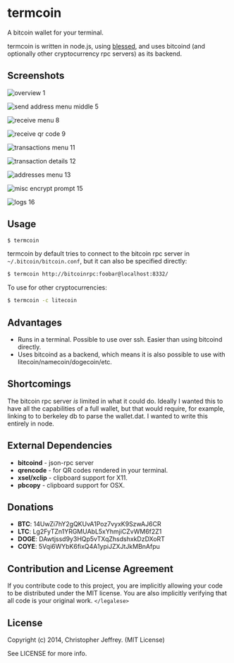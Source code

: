 # termcoin

A bitcoin wallet for your terminal.

termcoin is written in node.js, using [blessed][1], and uses bitcoind (and
optionally other cryptocurrency rpc servers) as its backend.

## Screenshots

![overview 1](https://i.imgur.com/r0w7bHD.png)

![send address menu middle 5](https://i.imgur.com/sYzTE4v.png)

![receive menu 8](https://i.imgur.com/TCX6kLW.png)

![receive qr code 9](https://i.imgur.com/SYfeRGu.png)

![transactions menu 11](https://i.imgur.com/vjR3Yha.png)

![transaction details 12](https://i.imgur.com/lMZCITM.png)

![addresses menu 13](https://i.imgur.com/Q434liE.png)

![misc encrypt prompt 15](https://i.imgur.com/nxMOg45.png)

![logs 16](https://i.imgur.com/RqV50K6.png)

## Usage

``` bash
$ termcoin
```

termcoin by default tries to connect to the bitcoin rpc server in
`~/.bitcoin/bitcoin.conf`, but it can also be specified directly:

``` bash
$ termcoin http://bitcoinrpc:foobar@localhost:8332/
```

To use for other cryptocurrencies:

``` bash
$ termcoin -c litecoin
```

## Advantages

- Runs in a terminal. Possible to use over ssh. Easier than using bitcoind
  directly.
- Uses bitcoind as a backend, which means it is also possible to use with
  litecoin/namecoin/dogecoin/etc.

## Shortcomings

The bitcoin rpc server *is* limited in what it could do. Ideally I wanted this
to have all the capabilities of a full wallet, but that would require, for
example, linking to to berkeley db to parse the wallet.dat. I wanted to write
this entirely in node.

## External Dependencies

- **bitcoind** - json-rpc server
- **qrencode** - for QR codes rendered in your terminal.
- **xsel/xclip** - clipboard support for X11.
- **pbcopy** - clipboard support for OSX.

## Donations

- **BTC**:  14UwZi7hY2gQKUvA1Poz7vyxK9SzwAJ6CR
- **LTC**:  Lg2FyTZn1YRGMUAbL5xYhmjiCZvWM6f2Z1
- **DOGE**: DAwtjssd9y3HQp5vTXqZhsdshxkDzDXoRT
- **COYE**: 5Vqi6WYbK6fixQ4A1ypiJZXJtJkMBnAfpu

## Contribution and License Agreement

If you contribute code to this project, you are implicitly allowing your code
to be distributed under the MIT license. You are also implicitly verifying that
all code is your original work. `</legalese>`

## License

Copyright (c) 2014, Christopher Jeffrey. (MIT License)

See LICENSE for more info.

[1]: https://github.com/chjj/blessed

